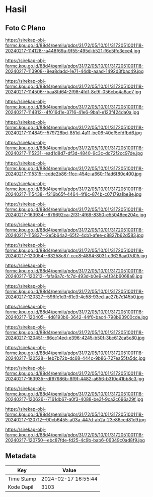 # Hasil

## Foto C Plano

https://sirekap-obj-formc.kpu.go.id/88d4/pemilu/pdpr/31/72/05/10/01/3172051001118-20240217-114128--a448f69a-9f55-495d-b521-f6c5ffc3ece4.jpg

https://sirekap-obj-formc.kpu.go.id/88d4/pemilu/pdpr/31/72/05/10/01/3172051001118-20240217-113908--8ea8dadd-1e71-44db-aaad-1492d3fbac49.jpg

https://sirekap-obj-formc.kpu.go.id/88d4/pemilu/pdpr/31/72/05/10/01/3172051001118-20240217-114506--baa8fd64-2f98-4fdf-8c9f-056cbc4a6ae7.jpg

https://sirekap-obj-formc.kpu.go.id/88d4/pemilu/pdpr/31/72/05/10/01/3172051001118-20240217-114812--4f016d1e-3716-41e6-9ba1-e123f424da0a.jpg

https://sirekap-obj-formc.kpu.go.id/88d4/pemilu/pdpr/31/72/05/10/01/3172051001118-20240217-114849--579728bd-851d-4a11-be06-40ef5efdfbd6.jpg

https://sirekap-obj-formc.kpu.go.id/88d4/pemilu/pdpr/31/72/05/10/01/3172051001118-20240217-115231--ead1d8d7-df3d-4840-9c3c-dc72f2cc97de.jpg

https://sirekap-obj-formc.kpu.go.id/88d4/pemilu/pdpr/31/72/05/10/01/3172051001118-20240217-115315--cdde2b86-1fcc-454c-a660-1fad6f80c400.jpg

https://sirekap-obj-formc.kpu.go.id/88d4/pemilu/pdpr/31/72/05/10/01/3172051001118-20240217-115438--f216b65f-4464-4f8c-874b-c07179a1be8e.jpg

https://sirekap-obj-formc.kpu.go.id/88d4/pemilu/pdpr/31/72/05/10/01/3172051001118-20240217-163934--879692ca-2f31-4f69-8350-e55048ee204c.jpg

https://sirekap-obj-formc.kpu.go.id/88d4/pemilu/pdpr/31/72/05/10/01/3172051001118-20240217-115837--2e5b64a2-65f2-4cb1-afee-c8827b62d583.jpg

https://sirekap-obj-formc.kpu.go.id/88d4/pemilu/pdpr/31/72/05/10/01/3172051001118-20240217-120054--63258c87-ccc8-4894-803f-c3626aa07d05.jpg

https://sirekap-obj-formc.kpu.go.id/88d4/pemilu/pdpr/31/72/05/10/01/3172051001118-20240217-120212--fafa6a7c-fc7d-493d-b0e9-a4f34b6068a8.jpg

https://sirekap-obj-formc.kpu.go.id/88d4/pemilu/pdpr/31/72/05/10/01/3172051001118-20240217-120327--596fe1d3-61e3-4c58-93ed-ac27b7c145b0.jpg

https://sirekap-obj-formc.kpu.go.id/88d4/pemilu/pdpr/31/72/05/10/01/3172051001118-20240217-120405--4d8193b6-3642-44f0-bac4-798b93900cde.jpg

https://sirekap-obj-formc.kpu.go.id/88d4/pemilu/pdpr/31/72/05/10/01/3172051001118-20240217-120451--66cc14ed-e396-4245-b50f-3bc612ca5c80.jpg

https://sirekap-obj-formc.kpu.go.id/88d4/pemilu/pdpr/31/72/05/10/01/3172051001118-20240217-120528--1eb7b72b-dc68-444c-9b86-727ea55fa5dc.jpg

https://sirekap-obj-formc.kpu.go.id/88d4/pemilu/pdpr/31/72/05/10/01/3172051001118-20240217-163935--df97986b-8f9f-4482-a656-b310c41bb8c3.jpg

https://sirekap-obj-formc.kpu.go.id/88d4/pemilu/pdpr/31/72/05/10/01/3172051001118-20240217-120626--7161db67-a0f3-4088-be3f-9ca2c696a29f.jpg

https://sirekap-obj-formc.kpu.go.id/88d4/pemilu/pdpr/31/72/05/10/01/3172051001118-20240217-120712--90cb6455-a03a-447d-ab2a-23e86ced81c9.jpg

https://sirekap-obj-formc.kpu.go.id/88d4/pemilu/pdpr/31/72/05/10/01/3172051001118-20240217-120750--ebc87fde-fd25-4c9b-bab6-06349c0ad8f9.jpg


## Metadata

| Key        | Value               |
| ---------- | ------------------- |
| Time Stamp | 2024-02-17 16:55:44 |
| Kode Dapil | 3103                |



